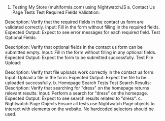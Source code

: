 1. Testing My Store (multiformis.com) using NightwatchJS
a. Contact Us Page Tests
Test Required Fields Validation:

Description: Verify that the required fields in the contact us form are validated correctly.
Input: Fill in the form without filling in the required fields.
Expected Output: Expect to see error messages for each required field.
Test Optional Fields:

Description: Verify that optional fields in the contact us form can be submitted empty.
Input: Fill in the form without filling in any optional fields.
Expected Output: Expect the form to be submitted successfully.
Test File Upload:

Description: Verify that file uploads work correctly in the contact us form.
Input: Upload a file in the form.
Expected Output: Expect the file to be uploaded successfully.
b. Homepage Search Tests
Test Search Results:
Description: Verify that searching for "dress" on the homepage returns relevant results.
Input: Perform a search for "dress" on the homepage.
Expected Output: Expect to see search results related to "dress".
c. Nightwatch Page Objects
Ensure all tests use Nightwatch Page objects to interact with elements on the website. No hardcoded selectors should be used.

